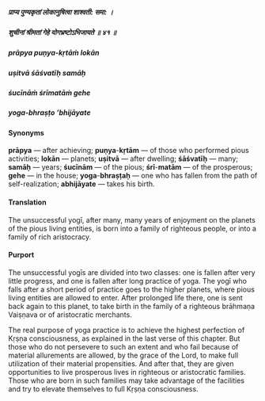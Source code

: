 ##### प्राप्य पुण्यकृतां लोकानुषित्वा शाश्वती: समा: ।
##### शुचीनां श्रीमतां गेहे योगभ्रष्टोऽभिजायते ॥ ४१ ॥

##### prāpya puṇya-kṛtāṁ lokān
##### uṣitvā śāśvatīḥ samāḥ
##### śucīnāṁ śrīmatāṁ gehe
##### yoga-bhraṣṭo ’bhijāyate

#### Synonyms

**prāpya** — after achieving; **puṇya**-**kṛtām** — of those who performed pious activities; **lokān** — planets; **uṣitvā** — after dwelling; **śāśvatīḥ** — many; **samāḥ** — years; **śucīnām** — of the pious; **śrī**-**matām** — of the prosperous; **gehe** — in the house; **yoga**-**bhraṣṭaḥ** — one who has fallen from the path of self-realization; **abhijāyate** — takes his birth.

#### Translation

The unsuccessful yogī, after many, many years of enjoyment on the planets of the pious living entities, is born into a family of righteous people, or into a family of rich aristocracy.

#### Purport

The unsuccessful yogīs are divided into two classes: one is fallen after very little progress, and one is fallen after long practice of yoga. The yogī who falls after a short period of practice goes to the higher planets, where pious living entities are allowed to enter. After prolonged life there, one is sent back again to this planet, to take birth in the family of a righteous brāhmaṇa Vaiṣṇava or of aristocratic merchants.

The real purpose of yoga practice is to achieve the highest perfection of Kṛṣṇa consciousness, as explained in the last verse of this chapter. But those who do not persevere to such an extent and who fail because of material allurements are allowed, by the grace of the Lord, to make full utilization of their material propensities. And after that, they are given opportunities to live prosperous lives in righteous or aristocratic families. Those who are born in such families may take advantage of the facilities and try to elevate themselves to full Kṛṣṇa consciousness.